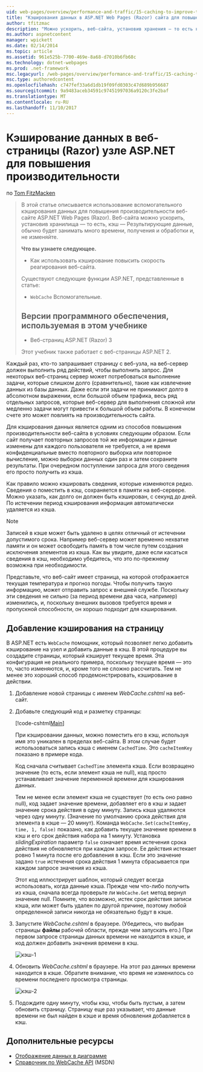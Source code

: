 ```yaml
---
uid: web-pages/overview/performance-and-traffic/15-caching-to-improve-the-performance-of-your-website
title: "Кэширования данных в ASP.NET Web Pages (Razor) сайта для повышения производительности | Документы Microsoft"
author: tfitzmac
description: "Можно ускорить, веб-сайта, установив хранения — то есть кэш - результаты, как правило, может потребоваться значительное время для получения и обработки данных..."
ms.author: aspnetcontent
manager: wpickett
ms.date: 02/14/2014
ms.topic: article
ms.assetid: 961e525b-7700-469e-8a68-d7010b6fb68c
ms.technology: dotnet-webpages
ms.prod: .net-framework
msc.legacyurl: /web-pages/overview/performance-and-traffic/15-caching-to-improve-the-performance-of-your-website
msc.type: authoredcontent
ms.openlocfilehash: c747fef33a6d1db19f09fd0303c47d689b956687
ms.sourcegitcommit: 9a9483aceb34591c97451997036a9120c3fe2baf
ms.translationtype: MT
ms.contentlocale: ru-RU
ms.lasthandoff: 11/10/2017
---
```

<a name="caching-data-in-an-aspnet-web-pages-razor-site-for-better-performance"></a>Кэширование данных в веб-страницы (Razor) узле ASP.NET для повышения производительности
====================
по [Tom FitzMacken](https://github.com/tfitzmac)

> В этой статье описывается использование вспомогательного кэширования данных для повышения производительности веб-сайте ASP.NET Web Pages (Razor). Веб-сайта можно ускорить, установив хранилища &#8212; то есть, кэш &#8212; Результирующие данные, обычно будет занимать много времени, получения и обработки и, не изменяйте.
> 
> **Что вы узнаете следующее.** 
> 
> - Как использовать кэширование повысить скорость реагирования веб-сайта.
> 
> Существуют следующие функции ASP.NET, представленные в статье:
> 
> - `WebCache` Вспомогательные.
>   
> 
> ## <a name="software-versions-used-in-the-tutorial"></a>Версии программного обеспечения, используемая в этом учебнике
> 
> 
> - Веб-страниц ASP.NET (Razor) 3
>   
> 
> Этот учебник также работает с веб-страницы ASP.NET 2.


Каждый раз, кто-то запрашивает страницу с веб-узла, на веб-сервер должен выполнить ряд действий, чтобы выполнить запрос. Для некоторых веб-страниц сервер может потребоваться выполнение задачи, которые слишком долго (сравнительно), такие как извлечение данных из базы данных. Даже если эти задачи не принимают долго в абсолютном выражении, если большой объем трафика, весь ряд отдельных запросов, которые веб-сервер для выполнения сложной или медленно задачи могут привести к большой объем работы. В конечном счете это может повлиять на производительность сайта.

Для кэширования данных является одним из способов повышения производительности веб-сайта в условиях следующим образом. Если сайт получает повторных запросов той же информации и данные изменены для каждого пользователя не требуется, а не время конфиденциальные вместо повторного выборка или повторное вычисление, можно выборки данных один раз и затем сохраните результаты. При очередном поступлении запроса для этого сведения его просто получить из кэша.

Как правило можно кэшировать сведения, которые изменяются редко. Сведения о поместить в кэш, сохраняется в памяти на веб-сервере. Можно указать, как долго он должен быть кэширован, с секунд до дней. По истечении период кэширования информация автоматически удаляется из кэша.

> [!NOTE]
> Записей в кэше может быть удалено в целях отличный от истечении допустимого срока. Например веб-сервер может временно нехватке памяти и он может освободить память в том числе путем создания исключения элементов из кэша. Как вы увидите, даже если касаться сведения в кэш, необходимо убедитесь, что это по-прежнему возможна при необходимости.


Представьте, что веб-сайт имеет страница, на которой отображается текущая температура и прогноз погоды. Чтобы получить такую информацию, может отправить запрос к внешней службе. Поскольку эти сведения не сильно (за период времени два часа, например) изменились, и, поскольку внешних вызовов требуется время и пропускной способности, он хорошо подходит для кэширования.

## <a name="adding-caching-to-a-page"></a>Добавление кэширования на страницу

В ASP.NET есть `WebCache` помощник, который позволяет легко добавить кэширование на узел и добавить данные в кэш. В этой процедуре вы создадите страницы, который кэширует текущее время. Эта конфигурация не реального примера, поскольку текущее время — это то, часто изменяются, и, кроме того не сложно рассчитать. Тем не менее это хороший способ продемонстрировать, кэширование в действии.

1. Добавление новой страницы с именем *WebCache.cshtml* на веб-сайт.
2. Добавьте следующий код и разметку страницы:

    [!code-cshtml[Main](15-caching-to-improve-the-performance-of-your-website/samples/sample1.cshtml)]

    При кэшировании данных, можно поместить его в кэш, используя имя это уникален в пределах веб-сайта. В этом случае будет использоваться запись кэша с именем `CachedTime`. Это `cacheItemKey` показано в примере кода.

    Код сначала считывает `CachedTime` элемента кэша. Если возвращено значение (то есть, если элемент кэша не null), код просто устанавливает значение переменной времени для кэширования данных.

    Тем не менее если элемент кэша не существует (то есть оно равно null), код задает значение времени, добавляет его в кэш и задает значение срока действия в одну минуту. Запись кэша удаляются через одну минуту. (Значение по умолчанию срока действия для элемента в кэше — 20 минут). Команда `WebCache.Set(cacheItemKey, time, 1, false)` показано, как добавить текущее значение времени в кэш и его срок действия набора на 1 минуту. Установка *slidingExpiration* параметр `false` означает время истечения срока действия не обновляется при каждом запросе. Ее действия истекает ровно 1 минута после его добавления в кэш. Если это значение задано `true` истечения срока действия 1 минута сбрасывается при каждом запросе значения из кэша.

    Этот код иллюстрирует шаблон, который следует всегда использовать, когда данные кэша. Прежде чем что-либо получить из кэша, сначала всегда проверьте ли `WebCache.Get` метод вернул значение null. Помните, что возможно, истек срок действия записи кэша, или может быть удален по другой причине, поэтому любой определенной записи никогда не обязательно будут в кэше.
3. Запустите *WebCache.cshtml* в браузере. (Убедитесь, что выбран страницы **файлы** рабочей области, прежде чем запускать его.) При первом запросе страницы данных времени не находится в кэше, и код должен добавить значения времени в кэш.

    ![кэш-1](15-caching-to-improve-the-performance-of-your-website/_static/image1.jpg)
4. Обновить *WebCache.cshtml* в браузере. На этот раз данных времени находится в кэше. Обратите внимание, что время не изменилось со времени последнего просмотра страницы.

    ![кэш-2](15-caching-to-improve-the-performance-of-your-website/_static/image2.jpg)
5. Подождите одну минуту, чтобы кэш, чтобы быть пустым, а затем обновить страницу. Страницу еще раз указывает, что данные времени не был найден в кэше и время обновления добавляется в кэш.

<a id="Additional_Resources"></a>
## <a name="additional-resources"></a>Дополнительные ресурсы


- [Отображение данных в диаграмме](https://go.microsoft.com/fwlink/?LinkId=202895)
- [Справочник по WebCache API](https://msdn.microsoft.com/en-us/library/system.web.helpers.webcache(v=vs.99).aspx) (MSDN)

